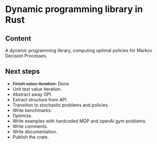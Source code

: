 # Dynamic programming library in Rust

## Content

A dynamic programming library, computing optimal policies for Markov Decision Processes.

## Next steps

* ~~Finish value iteration.~~ Done
* Unit test value iteration.
* Abstract away GPI.
* Extract structure from API.
* Transition to stochastic problems and policies.
* Write benchmarks.
* Optimize.
* Write examples with hardcoded MDP and openAI gym problems.
* Write comments.
* Write documentation.
* Publish the crate.
